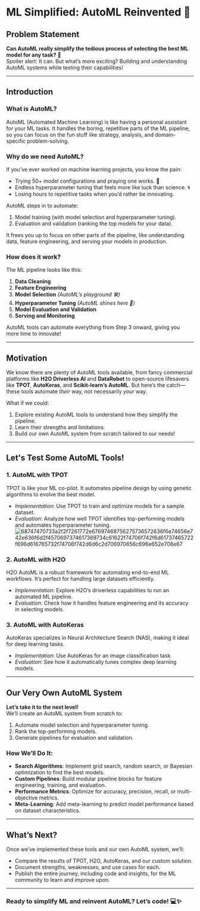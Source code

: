 # **ML Simplified: AutoML Reinvented 🚀**

## Problem Statement  
**Can AutoML really simplify the tedious process of selecting the best ML model for any task?** 🤔  
Spoiler alert: It can. But what’s more exciting? Building and understanding AutoML systems while testing their capabilities!  

---

## Introduction  
### **What is AutoML?**  
AutoML (Automated Machine Learning) is like having a personal assistant for your ML tasks. It handles the boring, repetitive parts of the ML pipeline, so you can focus on the fun stuff like strategy, analysis, and domain-specific problem-solving.

### **Why do we need AutoML?**  
If you’ve ever worked on machine learning projects, you know the pain:  
- Trying 50+ model configurations and praying one works. 🙏  
- Endless hyperparameter tuning that feels more like luck than science. 🌀  
- Losing hours to repetitive tasks when you’d rather be innovating.  

AutoML steps in to automate:  
1. Model training (with model selection and hyperparameter tuning).  
2. Evaluation and validation (ranking the top models for your data).  

It frees you up to focus on other parts of the pipeline, like understanding data, feature engineering, and serving your models in production.  

### **How does it work?**  
The ML pipeline looks like this:  
1. **Data Cleaning**  
2. **Feature Engineering**  
3. **Model Selection** *(AutoML’s playground 🛠️)*  
4. **Hyperparameter Tuning** *(AutoML shines here 🌟)*  
5. **Model Evaluation and Validation**  
6. **Serving and Monitoring**  

AutoML tools can automate everything from Step 3 onward, giving you more time to innovate!

---

## Motivation  
We know there are plenty of AutoML tools available, from fancy commercial platforms like **H2O Driverless AI** and **DataRobot** to open-source lifesavers like **TPOT**, **AutoKeras**, and **Scikit-learn’s AutoML**. But here’s the catch—these tools automate *their* way, not necessarily *your* way.  

What if we could:  
1. Explore existing AutoML tools to understand how they simplify the pipeline.  
2. Learn their strengths and limitations.  
3. Build our own AutoML system from scratch tailored to our needs!  

---

## Let's Test Some AutoML Tools!  

### **1. AutoML with TPOT**  
TPOT is like your ML co-pilot. It automates pipeline design by using genetic algorithms to evolve the best model.  
- *Implementation*: Use TPOT to train and optimize models for a sample dataset.  
- *Evaluation*: Analyze how well TPOT identifies top-performing models and automates hyperparameter tuning.
 ![68747470733a2f2f7261772e67697468756275736572636f6e74656e742e636f6d2f4570697374617369734c61622f74706f742f6d61737465722f696d616765732f74706f742d6d6c2d706970656c696e652e706e67](https://github.com/user-attachments/assets/c602a403-5198-404c-883d-75ef850f0f56)


### **2. AutoML with H2O**  
H2O AutoML is a robust framework for automating end-to-end ML workflows. It’s perfect for handling large datasets efficiently.  
- *Implementation*: Explore H2O’s driverless capabilities to run an automated ML pipeline.  
- *Evaluation*: Check how it handles feature engineering and its accuracy in selecting models.

### **3. AutoML with AutoKeras**  
AutoKeras specializes in Neural Architecture Search (NAS), making it ideal for deep learning tasks.  
- *Implementation*: Use AutoKeras for an image classification task.  
- *Evaluation*: See how it automatically tunes complex deep learning models.

---

## **Our Very Own AutoML System**  
**Let’s take it to the next level!**  
We’ll create an AutoML system from scratch to:  
1. Automate model selection and hyperparameter tuning.  
2. Rank the top-performing models.  
3. Generate pipelines for evaluation and validation.  

### **How We’ll Do It**:  
- **Search Algorithms**: Implement grid search, random search, or Bayesian optimization to find the best models.  
- **Custom Pipelines**: Build modular pipeline blocks for feature engineering, training, and evaluation.  
- **Performance Metrics**: Optimize for accuracy, precision, recall, or multi-objective metrics.  
- **Meta-Learning**: Add meta-learning to predict model performance based on dataset characteristics.  

---

## What’s Next?  
Once we’ve implemented these tools and our own AutoML system, we’ll:  
- Compare the results of TPOT, H2O, AutoKeras, and our custom solution.  
- Document strengths, weaknesses, and use cases for each.  
- Publish the entire journey, including code and insights, for the ML community to learn and improve upon.

---

### Ready to simplify ML and reinvent AutoML? Let’s code! 💻✨  
